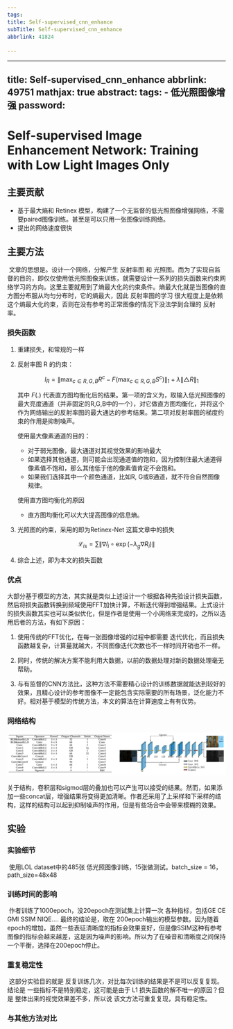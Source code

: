 ```yaml
---
tags:
title: Self-supervised_cnn_enhance
subTitle: Self-supervised_cnn_enhance
abbrlink: 41824

---
```

---
title: Self-supervised_cnn_enhance
abbrlink: 49751
mathjax: true
abstract:
tags:
	- 低光照图像增强
password:
---


<!--more-->

# Self-supervised Image Enhancement Network: Training with Low Light Images Only

## 主要贡献

* 基于最大熵和 Retinex 模型，构建了一个无监督的低光照图像增强网络，不需要paired图像训练。甚至是可以只用一张图像训练网络。
* 提出的网络速度很快



## 主要方法

​	文章的思想是。设计一个网络，分解产生 反射率图 和 光照图。而为了实现自监督的目的，即仅仅使用低光照图像来训练，就需要设计一系列的损失函数来约束网络学习的方向。这里主要就用到了熵最大化的约束条件。熵最大化就是当图像的直方图分布服从均匀分布时，它的熵最大，因此 反射率图的学习 很大程度上是依赖这个熵最大化约束，否则在没有参考的正常图像的情况下没法学到合理的 反射率。

### 损失函数

1. 重建损失，和常规的一样

2. 反射率图 R 的约束：

   $$l_{R}=\left\|\max _{c \in R, G, B} R^{c}-F\left(\max _{c \in R, G, B} S^{c}\right)\right\|_{1}+\lambda\|\triangle R\|_{1}$$

   其中 $F(.)$ 代表直方图均衡化后的结果。第一项的含义为，取输入低光照图像的最大亮度通道（并非固定的R,G,B中的一个），对它做直方图均衡化，并将这个作为网络输出的反射率图的最大通达的参考结果。第二项对反射率图的梯度约束的作用是抑制噪声。

   使用最大像素通道的目的：

   * 对于弱光图像，最大通道对其视觉效果的影响最大
   * 如果选择其他通道，则可能会出现通道值的饱和，因为控制住最大通道得像素值不饱和，那么其他低于他的像素值肯定不会饱和。
   * 如果我们选择其中一个颜色通道，比如R, G或B通道，就不符合自然图像规律。

   使用直方图均衡化的原因

   * 直方图均衡化可以大大提高图像的信息熵。

3. 光照图的约束，采用的即为Retinex-Net 这篇文章中的损失

$$
\mathcal{L}_{i s}=\sum\left\|\nabla I_{i} \circ \exp \left(-\lambda_{g} \nabla R_{i}\right)\right\|
$$

4. 综合上述，即为本文的损失函数

### 优点

​	大部分基于模型的方法，其实就是类似上述设计一个根据各种先验设计损失函数，然后将损失函数转换到频域使用FFT加快计算，不断迭代得到增强结果。上式设计的损失函数其实也可以类似优化，但是作者是使用一个小网络来完成的，之所以选用后者的方法，有如下原因：

1. 使用传统的FFT优化，在每一张图像增强的过程中都需要 迭代优化，而且损失函数越复杂，计算量就越大，不同图像迭代次数也不一样时间开销也不一样。

2. 同时，传统的解决方案不能利用大数据，以前的数据处理对新的数据处理毫无帮助。

3. 与有监督的CNN方法比，这种方法不需要精心设计的训练数据就能达到较好的效果，且精心设计的参考图像不一定能包含实际需要的所有场景，泛化能力不好。相对基于模型的传统方法，本文的算法在计算速度上有有优势。

   

### 网络结构

![1590054658337](../figs/1590054658337.png)

​	关于结构，卷积层和sigmod层的叠加也可以产生可以接受的结果。然而，如果添加一些concat层，增强结果将变得更加清晰。作者还采用了上采样和下采样的结构，这样的结构可以起到抑制噪声的作用，但是有些场合中会带来模糊的效果。



## 实验

### 实验细节

​	使用LOL dataset中的485张 低光照图像训练，15张做测试。batch_size = 16，path_size=48x48

### 训练时间的影响

​	作者训练了1000epoch，没20epoch在测试集上计算一次 各种指标，包括GE CE GMI SSIM NIQE.... 最终的结论是，取在 200epoch输出的模型参数。因为随着 epoch的增加，虽然一些表征清晰度的指标会效果变好，但是像SSIM这种有参考图像的指标会越来越差，这是因为噪声的影响。所以为了在噪音和清晰度之间保持一个平衡，选择在200epoch停止。

### 重复稳定性

​	这部分实验目的就是 反复训练几次，对比每次训练的结果是不是可以反复复现。结论是 一些指标不是特别稳定，这可能是由于 L1 损失函数的解不唯一的原因？但是 整体出来的视觉效果差不多，所以说 该文方法可重复复现，具有稳定性。

### 与其他方法对比



